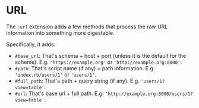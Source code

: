 # URL

The `:url` extension adds a few methods that process the raw URL information
into something more digestable.

Specifically, it adds:

- `#base_url`: That's schema + host + port (unless it is the default for the scheme). E.g. `'https://example.org'` or `'http://example.org:8000'`.
- `#path`: That's script name (if any) + path information. E.g. `'index.rb/users/1'` or `'users/1'`.
- `#full_path`: That's path + query string (if any). E.g. `'users/1?view=table'`.
- `#url`: That's base url + full path. E.g. `'http://example.org:8000/users/1?view=table'`.
